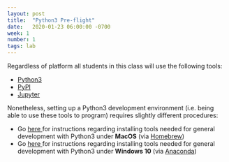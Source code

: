 ```yaml
---
layout: post
title:  "Python3 Pre-flight"
date:   2020-01-23 06:00:00 -0700
week: 1
number: 1
tags: lab
---
```


Regardless of platform all students in this class will use the following tools:

* [Python3](https://www.python.org/)
* [PyPI](https://pypi.python.org/pypi)
* [Jupyter](https://jupyter.org/index.html)

Nonetheless, setting up a Python3 development environment (i.e. being able to use these tools to program) requires slightly different procedures:

* Go [ here ](https://gist.github.com/caseyanderson/0c1f508acaac2f2afd77966af44f7dee) for instructions regarding installing tools needed for general development with Python3 under **MacOS** (via [Homebrew](https://brew.sh/))
* Go [ here ](https://gist.github.com/caseyanderson/6030e04ff59acafa6f016b45ff505c94) for instructions regarding installing tools needed for general development with Python3 under **Windows 10** (via [Anaconda](https://www.anaconda.com/))
